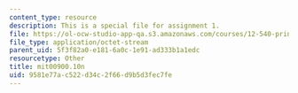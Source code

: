 ```yaml
---
content_type: resource
description: This is a special file for assignment 1.
file: https://ol-ocw-studio-app-qa.s3.amazonaws.com/courses/12-540-principles-of-the-global-positioning-system-spring-2012/9581e77ac522d34c2f66d9b5d3fec7fe_mit00900.10n
file_type: application/octet-stream
parent_uid: 5f3f82a0-e181-6a0c-1e91-ad333b1a1edc
resourcetype: Other
title: mit00900.10n
uid: 9581e77a-c522-d34c-2f66-d9b5d3fec7fe
---
```

